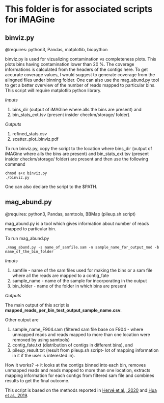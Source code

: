 # This folder is for associated scripts for iMAGine

## binviz.py

@requires: python3, Pandas, matplotlib, biopython

binviz.py is used for vizualizing contamination vs completeness plots. This plots bins having contamination lower than 20 %. The coverage informations is calculated from the headers of the contigs here. To get accurate coverage values, I would suggest to generate coverage from the alingned files under binning folder. One can also use the mag_abund.py tool to get a better overview of the number of reads mapped to particular bins. This script will require matplotlib python library. 

_Inputs_

1. bins_dir (output of iMAGine where alls the bins are present) and 
2. bin_stats_ext.tsv (present insider checkm/storage/ folder). 

_Outputs_

1. refined_stats.csv
2. scatter_plot_binviz.pdf

To run binviz.py, copy the script to the location where bins_dir (output of iMAGine where alls the bins are present) and bin_stats_ext.tsv (present insider checkm/storage/ folder) are present and then use the following command

```
chmod a+x binviz.py
./binviz.py
```
One can also declare the script to the $PATH.

## mag_abund.py

@requires: python3, Pandas, samtools, BBMap (pileup.sh script)

mag_abund.py is a tool which gives information about number of reads mapped to particular bin.

To run mag_abund.py

```
./mag_abund.py -s name_of_samfile.sam -n sample_name_for_output_mod -b name_of_the_bin_folder
```
_Inputs_

1. samfile - name of the sam files used for making the bins or a sam file where all the reads are mapped to a contig_fate
2. sample_name - name of the sample for incorporating in the output
3. bin_folder - name of the folder in which bins are present

_Outputs_

The main output of this script is **mapped_reads_per_bin_test_output_sample_name.csv**. 

Other output are 
1. sample_name_F904.sam (filtered sam file base on F904 - where unmapped reads and reads mapped to more than one location were removed by using samtools) 
2. contig_fate.txt (distribution of contigs in different bins), and 
3. pileup_result.txt (result from pileup.sh script- lot of mapping information in it if the user is interested in).

How it works? -> it looks at the contigs binned into each bin, removes unmapped reads and reads mapped to more than one location, extracts mapping information for each contigs from filtered sam file and combines results to get the final outcome.

This script is based on the methods reported in [Hervé et al., 2020](10.7717/peerj.8614) and [Hua et al., 2019](10.1038/s41467-019-12574-y).
